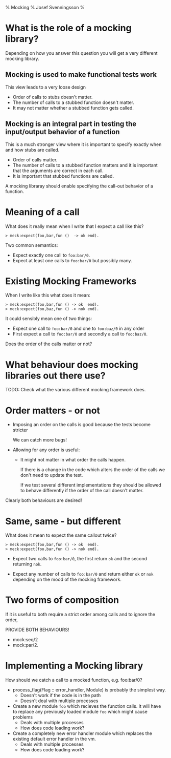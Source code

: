 % Mocking
% Josef Svenningsson
%

# What is the role of a mocking library?

Depending on how you answer this question you will get a very different mocking library.

## Mocking is used to make functional tests work

This view leads to a very loose design

* Order of calls to stubs doesn't matter.
* The number of calls to a stubbed function doesn't matter.
* It may not matter whether a stubbed function gets called.

## Mocking is an integral part in testing the input/output behavior of a function

This is a much stronger view where it is important to specify exactly when and how stubs are called.

* Order of calls matter.
* The number of calls to a stubbed function matters and it is important that the arguments are correct in each call.
* It is important that stubbed functions are called.

A mocking libraray should enable specifying the call-out behavior of a function.

# Meaning of a call

What does it really mean when I write that I expect a call like this?

~~~{.erlang}
> meck:expect(foo,bar,fun ()  -> ok end).
~~~

Two common semantics:

* Expect exactly one call to `foo:bar/0`.
* Expect at least one calls to `foo:bar/0` but possibly many.

# Existing Mocking Frameworks

When I write like this what does it mean:

~~~{.erlang}
> meck:expect(foo,bar,fun () -> ok  end).
> meck:expect(foo,baz,fun () -> nok end).
~~~

It could sensibly mean one of two things:

* Expect one call to `foo:bar/0` and one to `foo:baz/0` in any order
* First expect a call to `foo:bar/0` and secondly a call to `foo:baz/0`.

Does the order of the calls matter or not?

# What behaviour does mocking libraries out there use?

TODO: Check what the various different mocking framework does.

# Order matters - or not

* Imposing an order on the calls is good because the tests become stricter

  We can catch more bugs!

* Allowing for any order is useful:

  * It might not matter in what order the calls happen.

    If there is a change in the code which alters the order of the calls we
    don't need to update the test.

    If we test several different implementations they should be allowed to
    behave differently if the order of the call doesn't matter.

Clearly both behaviours are desired!

# Same, same - but different

What does it mean to expect the same callout twice?

~~~{.erlang}
> meck:expect(foo,bar,fun () -> ok  end).
> meck:expect(foo,bar,fun () -> nok end).
~~~

* Expect two calls to `foo:bar/0`, the first return `ok` and the second
  returning `nok`.

* Expect any number of calls to `foo:bar/0` and return either `ok` or
  `nok` depending on the mood of the mocking framework.

# Two forms of composition

If it is useful to both require a strict order among calls and to
ignore the order,

PROVIDE BOTH BEHAVIOURS!

* mock:seq/2
* mock:par/2.

# Implementing a Mocking library

How should we catch a call to a mocked function, e.g. foo:bar/0?

* process_flag(Flag :: error_handler, Module) is probably the simplest way.
  * Doesn't work if the code is in the path
  * Doesn't deal with multiple processes
* Create a new module `foo` which recieves the function calls. It will have to replace any previously loaded module `foo` which might cause problems
  * Deals with multiple processes
  * How does code loading work?
* Create a completely new error handler module which replaces the existing default error handler in the vm.
  * Deals with multiple processes
  * How does code loading work?
